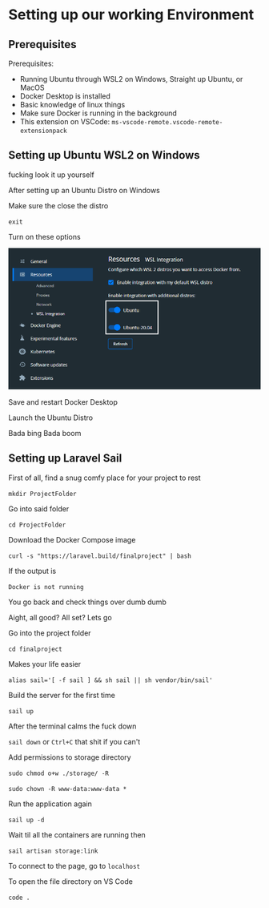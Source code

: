 # Setting up our working Environment

## Prerequisites

Prerequisites:
- Running Ubuntu through WSL2 on Windows, Straight up Ubuntu, or MacOS
- Docker Desktop is installed
- Basic knowledge of linux things
- Make sure Docker is running in the background
- This extension on VSCode: `ms-vscode-remote.vscode-remote-extensionpack`

## Setting up Ubuntu WSL2 on Windows

fucking look it up yourself

After setting up an Ubuntu Distro on Windows

Make sure the close the distro

`exit`

Turn on these options

![if this shows up, you're fucked](Screenshot_832.png "Screenshot")

Save and restart Docker Desktop

Launch the Ubuntu Distro

Bada bing Bada boom

## Setting up Laravel Sail

First of all, find a snug comfy place for your project to rest

`mkdir ProjectFolder`

Go into said folder

`cd ProjectFolder`

Download the Docker Compose image

`curl -s "https://laravel.build/finalproject" | bash`

If the output is

`Docker is not running`

You go back and check things over dumb dumb

Aight, all good? All set? Lets go

Go into the project folder

`cd finalproject`

Makes your life easier

`alias sail='[ -f sail ] && sh sail || sh vendor/bin/sail'`

Build the server for the first time

`sail up`

After the terminal calms the fuck down

`sail down` or `Ctrl+C` that shit if you can't

Add permissions to storage directory

`sudo chmod o+w ./storage/ -R`

`sudo chown -R www-data:www-data *`

Run the application again

`sail up -d`

Wait til all the containers are running then

`sail artisan storage:link`

To connect to the page, go to `localhost`

To open the file directory on VS Code

`code .`